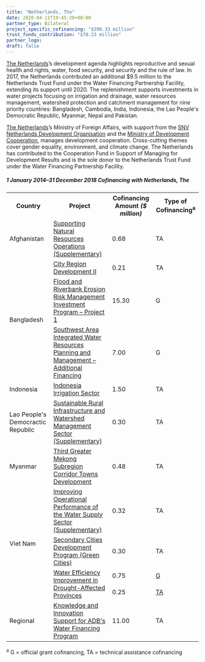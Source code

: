 ```yaml
---
title: "Netherlands, The"
date: 2020-04-11T19:45:20+08:00
partner_type: Bilateral
project_specific_cofinancing: "$390.33 million"
trust_funds_contribution: "$78.23 million"
partner_logo:
draft: false
---
```


<a href="https://www.adb.org/publications/netherlands-fact-sheet" target="_blank">The Netherlands</a>’s development agenda highlights reproductive and sexual health and rights, water, food security, and security and the rule of law. In 2017, the Netherlands contributed an additional \$9.5 million to the Netherlands Trust Fund under the Water Financing Partnership Facility, extending its support until 2020. The replenishment supports investments in water projects focusing on irrigation and drainage, water resources management, watershed protection and catchment management for nine priority countries: Bangladesh, Cambodia, India, Indonesia, the Lao People's Democratic Republic, Myanmar, Nepal and Pakistan.

<a href="https://www.adb.org/publications/netherlands-fact-sheet" target="_blank">The Netherlands</a>’s Ministry of Foreign Affairs, with support from the <a href="http://www.snv.org/" target="_blank">SNV Netherlands Development Organisation</a> and the <a href="https://www.government.nl/topics/development-cooperation" target="_blank">Ministry of Development Cooperation</a>, manages development cooperation. Cross-cutting themes cover gender equality, environment, and climate change. The Netherlands has contributed to the Cooperation Fund in Support of Managing for Development Results and is the sole donor to the Netherlands Trust Fund under the Water Financing Partnership Facility.

##### _1 January 2014–31 December 2018_ Cofinancing with Netherlands, The

<table class="table table-striped table-bordered">

<tr>
<th>Country</th>
<th>Project</th>
<th>Cofinancing Amount <em>($ million)</em></th>
<th>Type of Cofinancing<sup>a</sup></th>
</tr>
<tr>
<td>Afghanistan</td>
<td><a
href="https://www.adb.org/projects/44411-012/main" target="_blank">Supporting
Natural Resources Operations (Supplementary)</a></td>
<td>0.68 </td>
<td>TA</td>

</tr>
<tr>
<td rowspan="3">Bangladesh</td>
<td><a
href="https://www.adb.org/projects/49329-002/main" target="_blank">City
Region Development II</a></td>
<td>0.21 </td>
<td>TA</td>

</tr>
<tr>
<td><a
href="https://www.adb.org/projects/44167-014/main" target="_blank">Flood and
Riverbank Erosion Risk Management Investment Program – Project 1</a></td>
<td>15.30 </td>
<td>G</td>

</tr>
<tr>
<td><a
href="https://www.adb.org/projects/34418-023/main" target="_blank">Southwest
Area Integrated Water Resources Planning and Management – Additional
Financing</a></td>
<td>7.00 </td>
<td>G</td>

</tr>
<tr>
<td>Indonesia</td>
<td><a
href="https://www.adb.org/projects/43220-012/main" target="_blank">Indonesia
Irrigation Sector</a></td>
<td>1.50 </td>
<td>TA</td>

</tr>
<tr>
<td>Lao People's Democractic Republic</td>
<td><a
href="https://www.adb.org/projects/50236-001/main" target="_blank">Sustainable
Rural Infrastructure and Watershed Management Sector (Supplementary)</a></td>
<td>0.30 </td>
<td>TA</td>

</tr>
<tr>
<td>Myanmar</td>
<td><a
href="https://www.adb.org/projects/48175-001/main" target="_blank">Third
Greater Mekong Subregion Corridor Towns Development</a></td>
<td>0.48 </td>
<td>TA</td>

</tr>
<tr>
<td rowspan="4">Viet Nam</td>
<td><a
href="https://www.adb.org/projects/44002-022/main" target="_blank">Improving
Operational Performance of the Water Supply Sector (Supplementary)</a></td>
<td>0.32 </td>
<td>TA</td>
</tr>
<tr>
<td><a
href="https://www.adb.org/projects/47274-001/main" target="_blank">Secondary
Cities Development Program (Green Cities)</a></td>
<td>0.30 </td>
<td>TA</td>

</tr>
<tr>
<td rowspan="2"><a
href="https://www.adb.org/projects/49404-002/main" target="_blank">Water
Efficiency Improvement in Drought-Affected Provinces</a></td>
<td>0.75 </td>
<td><a href="https://www.adb.org/projects/49404-002/main" target="_blank">G</a></td>

</tr>
<tr>
<td>0.25 </td>
<td><a href="https://www.adb.org/projects/49404-001/main" target="_blank">TA</a></td>

</tr>
<tr>
<td>Regional</td>
<td><a
href="https://www.adb.org/projects/42384-012/main" target="_blank">Knowledge
and Innovation Support for ADB's Water Financing Program</a></td>
<td>11.00 </td>
<td>TA</td>
</tr>
</table>

<p class="dr-footnote"><sup>a</sup> G = official grant cofinancing, TA = technical assistance cofinancing</p>
